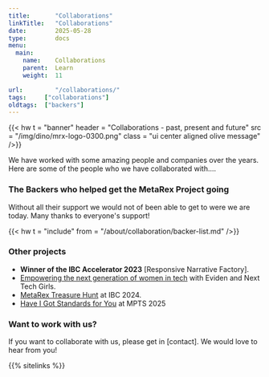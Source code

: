 ```yaml
---
title:       "Collaborations"
linkTitle:   "Collaborations"
date:        2025-05-28
type:        docs
menu:
  main:
    name:    Collaborations
    parent:  Learn
    weight:  11

url:         "/collaborations/"
tags:     ["collaborations"]
oldtags:  ["backers"]
---
```


{{< hw t = "banner"
    header = "Collaborations - past, present and future"
    src = "/img/dino/mrx-logo-0300.png"
    class = "ui center aligned olive message"
/>}}

We have worked with some amazing people and companies over the years. Here are some of the people who we have collaborated with.... 

### The Backers who helped get the MetaRex Project going

Without all their support we would not of been able to get to were we are today.  Many thanks to everyone's support! 

{{< hw t = "include"
    from = "/about/collaboration/backer-list.md"
/>}}


### Other projects 

*  **Winner of the IBC Accelerator 2023** [Responsive Narrative Factory].
*  [Empowering the next generation of women in tech][CM] with Eviden and Next Tech Girls. 
*  [MetaRex Treasure Hunt][TH] at IBC 2024. 
*  [Have I Got Standards for You][01] at MPTS 2025 


###  Want to work with us? 

If you want to collaborate with us, please get in [contact].  We would love to hear from you! 


[CM]:  "/blog/coding-for-media/index.md"
[TH]:   "/blog/IBC2024-treasure-hunt/index.md"
[01]:   "/blog/mpts2025/index.md"

{{% sitelinks %}}